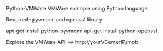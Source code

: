 Python-VMWare
VMWare example using Python language

Required : pyvmomi and openssl library

apt-get install python-pyvmomi
apt-get install python-openssl

Explore the VMWare API ==> http://yourVCenterIP/mob
